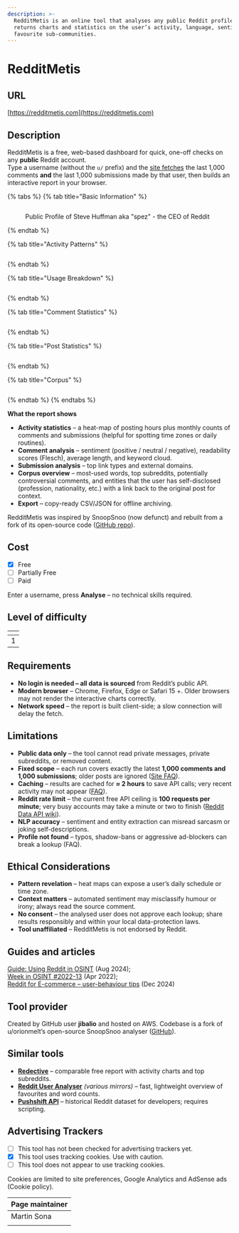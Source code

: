```yaml
---
description: >-
  RedditMetis is an online tool that analyses any public Reddit profile and
  returns charts and statistics on the user’s activity, language, sentiment and
  favourite sub-communities.
---
```


# RedditMetis

## URL

[https://redditmetis.com](https://redditmetis.com)

## Description

RedditMetis is a free, web-based dashboard for quick, one-off checks on any **public** Reddit account.\
Type a username (without the `u/` prefix) and the [site fetches](https://redditmetis.com/) the last 1,000 comments **and** the last 1,000 submissions made by that user, then builds an interactive report in your browser.

{% tabs %}
{% tab title="Basic Information" %}
<figure><img src=".gitbook/assets/image.png" alt=""><figcaption><p>Public Profile of Steve Huffman aka "spez" - the CEO of Reddit</p></figcaption></figure>
{% endtab %}

{% tab title="Activity Patterns" %}
<figure><img src=".gitbook/assets/image (1).png" alt=""><figcaption></figcaption></figure>
{% endtab %}

{% tab title="Usage Breakdown" %}
<figure><img src=".gitbook/assets/image (2).png" alt=""><figcaption></figcaption></figure>
{% endtab %}

{% tab title="Comment Statistics" %}
<figure><img src=".gitbook/assets/image (3).png" alt=""><figcaption></figcaption></figure>
{% endtab %}

{% tab title="Post Statistics" %}
<figure><img src=".gitbook/assets/image (4).png" alt=""><figcaption></figcaption></figure>
{% endtab %}

{% tab title="Corpus" %}
<figure><img src=".gitbook/assets/image (5).png" alt=""><figcaption></figcaption></figure>
{% endtab %}
{% endtabs %}

**What the report shows**

* **Activity statistics** – a heat-map of posting hours plus monthly counts of comments and submissions (helpful for spotting time zones or daily routines).
* **Comment analysis** – sentiment (positive / neutral / negative), readability scores (Flesch), average length, and keyword cloud.
* **Submission analysis** – top link types and external domains.
* **Corpus overview** – most-used words, top subreddits, potentially controversial comments, and entities that the user has self-disclosed (profession, nationality, etc.) with a link back to the original post for context.
* **Export** – copy-ready CSV/JSON for offline archiving.

RedditMetis was inspired by SnoopSnoo (now defunct) and rebuilt from a fork of its open-source code ([GitHub repo](https://github.com/jibalio/redditmetis)).

## Cost

* [x] Free
* [ ] Partially Free
* [ ] Paid

Enter a username, press **Analyse** – no technical skills required.

## Level of difficulty

<table><thead><tr><th data-type="rating" data-max="5"></th></tr></thead><tbody><tr><td>1</td></tr></tbody></table>

## Requirements

* **No login is needed – all data is sourced** from Reddit’s public API.
* **Modern browser** – Chrome, Firefox, Edge or Safari 15 +. Older browsers may not render the interactive charts correctly.
* **Network speed** – the report is built client-side; a slow connection will delay the fetch.

## Limitations

* **Public data only** – the tool cannot read private messages, private subreddits, or removed content.
* **Fixed scope** – each run covers exactly the latest **1,000 comments and 1,000 submissions**; older posts are ignored ([Site FAQ](https://redditmetis.com/faq)).
* **Caching** – results are cached for **≈ 2 hours** to save API calls; very recent activity may not appear ([FAQ](https://redditmetis.com/faq)).
* **Reddit rate limit** – the current free API ceiling is **100 requests per minute**; very busy accounts may take a minute or two to finish ([Reddit Data API wiki](https://www.reddit.com/r/redditdev/wiki/api/)).
* **NLP accuracy** – sentiment and entity extraction can misread sarcasm or joking self-descriptions.
* **Profile not found** – typos, shadow-bans or aggressive ad-blockers can break a lookup (FAQ).

## Ethical Considerations

* **Pattern revelation** – heat maps can expose a user’s daily schedule or time zone.
* **Context matters** – automated sentiment may misclassify humour or irony; always read the source comment.
* **No consent** – the analysed user does not approve each lookup; share results responsibly and within your local data-protection laws.
* **Tool unaffiliated** – RedditMetis is not endorsed by Reddit.

## Guides and articles

[Guide: Using Reddit in OSINT](https://authentic8.com/osint-guide-reddit) (Aug 2024);\
[Week in OSINT #2022-13](https://sector035.nl/articles/2022-13) (Apr 2022);\
[Reddit for E-commerce – user-behaviour tips](https://buddyinfotech.com/reddit-ecommerce) (Dec 2024)

## Tool provider

Created by GitHub user **jibalio** and hosted on AWS. Codebase is a fork of u/orionmelt’s open-source SnoopSnoo analyser ([GitHub](https://github.com/jibalio/redditmetis)).

## Similar tools

* [**Redective**](https://www.redective.com/) – comparable free report with activity charts and top subreddits.
* [**Reddit User Analyser**](https://reddit-user-analyser.netlify.app/) _(various mirrors)_ – fast, lightweight overview of favourites and word counts.
* [**Pushshift API**](https://github.com/pushshift/api) – historical Reddit dataset for developers; requires scripting.

## Advertising Trackers

* [ ] This tool has not been checked for advertising trackers yet.
* [x] This tool uses tracking cookies. Use with caution.
* [ ] This tool does not appear to use tracking cookies.

Cookies are limited to site preferences, Google Analytics and AdSense ads (Cookie policy).

| Page maintainer |
| --------------- |
| Martin Sona     |
|                 |
